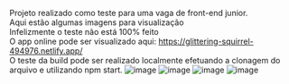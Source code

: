 Projeto realizado como teste para uma vaga de front-end junior. <br>
Aqui estão algumas imagens para visualização <br>
Infelizmente o teste não está 100% feito <br>
O app online pode ser visualizado aqui: https://glittering-squirrel-494976.netlify.app/ <br>
O teste da build pode ser realizado localmente efetuando a clonagem do arquivo e utilizando npm start.
![image](https://user-images.githubusercontent.com/86805124/185531252-20c8060d-e7de-451b-b3e4-f718e8ff7d95.png)
![image](https://user-images.githubusercontent.com/86805124/185531400-805750b1-fc03-4d68-b2ab-3ff075d186c2.png)
![image](https://user-images.githubusercontent.com/86805124/185531511-76e9fe61-4622-4bd8-ac47-1ae15619895b.png)
![image](https://user-images.githubusercontent.com/86805124/185531680-690c5968-cf52-487c-b167-f10469027308.png)
